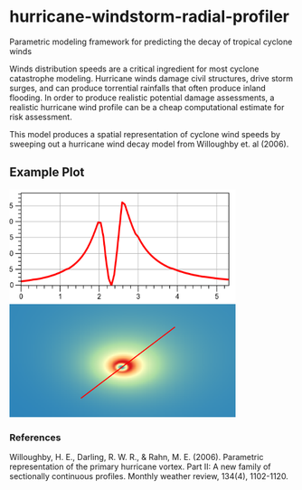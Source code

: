 # hurricane-windstorm-radial-profiler
Parametric modeling framework for predicting the decay of tropical cyclone winds

Winds distribution speeds are a critical ingredient for most cyclone catastrophe 
modeling.  Hurricane winds damage civil structures, drive storm surges, and can produce
torrential rainfalls that often produce inland flooding. In order to produce realistic 
potential damage assessments, a realistic hurricane wind profile can be a cheap computational 
estimate for risk assessment.

This model produces a spatial representation of cyclone wind speeds by sweeping out a hurricane 
wind decay model from Willoughby et. al (2006).

## Example Plot 

<img src="https://github.com/tscrawford/hurricane-windstorm-radial-profiler/blob/master/profile.PNG" width="400" height="200" />
<img src="https://github.com/tscrawford/hurricane-windstorm-radial-profiler/blob/master/spatial.PNG" width="400" height="200" />


### References

Willoughby, H. E., Darling, R. W. R., & Rahn, M. E. (2006). Parametric representation of the 
primary hurricane vortex. Part II: A new family of sectionally continuous profiles. 
Monthly weather review, 134(4), 1102-1120.   